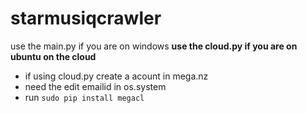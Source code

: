 # starmusiqcrawler
use the main.py if you are on windows 
**use the cloud.py if you are on ubuntu on the cloud**
 - if using cloud.py create a acount in mega.nz
 - need the edit emailid in os.system
 - run ```sudo pip install megacl```
